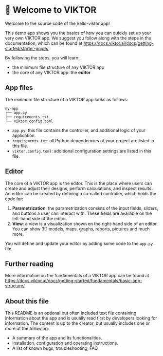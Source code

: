 # 👋 Welcome to VIKTOR
Welcome to the source code of the hello-viktor app!

This demo app shows you the basics of how you can quickly set up your very own VIKTOR app. We suggest you follow along with the 
steps in the documentation, which can be found at <https://docs.viktor.ai/docs/getting-started/starter-guide/>

By following the steps, you will learn:
- the minimum file structure of any VIKTOR app
- the core of any VIKTOR app: the **editor**

## App files
The minimum file structure of a VIKTOR app looks as follows:
```
my-app
├── app.py
├── requirements.txt
└── viktor.config.toml
```

- `app.py`: this file contains the controller, and additional logic of your application.
- `requirements.txt`: all Python dependencies of your project are listed in this file.
- `viktor.config.toml`: additional configuration settings are listed in this file.

## Editor
The core of a VIKTOR app is the editor. This is the place where users can create and adjust their designs, perform calculations, and inspect results. An editor can be created by defining a so-called controller, which holds the code for:

1. **Parametrization**: the parametrization consists of the input fields, sliders, and buttons a user can interact with. These fields are available on the left-hand side of the editor.
2. **View**: a view is a visualization shown on the right-hand side of an editor. You can show 3D models, maps, graphs, reports, pictures and much more.

You will define and update your editor by adding some code to the `app.py` file.

## Further reading

More information on the fundamentals of a VIKTOR app can be found at <https://docs.viktor.ai/docs/getting-started/fundamentals/basic-app-structure/>

## About this file
This README is an optional but often included text file containing information about the app and is usually read first by developers looking for information. 
The content is up to the creator, but usually includes one or more of the following:

- A summary of the app and its functionalities.
- Installation, configuration and operating instructions.
- A list of known bugs, troubleshooting, FAQ
